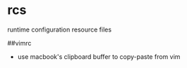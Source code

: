 # rcs
runtime configuration resource files

##vimrc
- use macbook's clipboard buffer to copy-paste from vim
